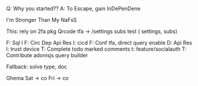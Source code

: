   Q:  Why you started??
  A: To Escape, gain InDePenDene
  
  I'm Stronger Than My NaFsS 


This:
rely on 2fa pkg 
Qrcode
tfa -> /settings
subs
test ( settings, subs)


F: Sql I
F: Circ Dep Api Res
I: cicd
F: Conf tfa, direct query enable
D: Api Res
I: trust device
T: Complete todo marked comments
t: feature/socialauth
T: Contribute adonisjs query builder


Fallback: solve type, doc


Ghema
Sat -> co
Fri -> co